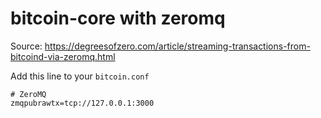 # bitcoin-core with zeromq
Source: https://degreesofzero.com/article/streaming-transactions-from-bitcoind-via-zeromq.html

Add this line to your `bitcoin.conf`
```
# ZeroMQ
zmqpubrawtx=tcp://127.0.0.1:3000
```